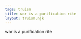 ```yaml
---
tags: truism
title: war is a purification rite
layout: truism.njk
---
```


war is a purification rite